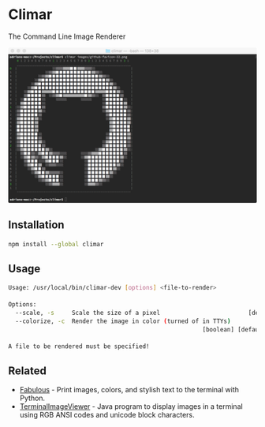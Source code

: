# Climar

The Command Line Image Renderer

![Screenshot of tests](./images/screenshot.png)


## Installation

```sh
npm install --global climar
```


## Usage

```sh
Usage: /usr/local/bin/climar-dev [options] <file-to-render>

Options:
  --scale, -s     Scale the size of a pixel                         [default: 1]
  --colorize, -c  Render the image in color (turned of in TTYs)
                                                       [boolean] [default: true]

A file to be rendered must be specified!
```

## Related

- [Fabulous] - Print images, colors, and stylish text to the terminal with Python.
- [TerminalImageViewer] - Java program to display images in a terminal using RGB ANSI codes and unicode block characters.

[Fabulous]: https://jart.github.io/fabulous/
[TerminalImageViewer]: https://github.com/stefanhaustein/TerminalImageViewer
